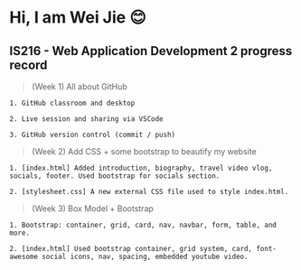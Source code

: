 # Hi, I am Wei Jie 😊


## IS216 - Web Application Development 2 progress record

> (Week 1) All about GitHub

    1. GitHub classroom and desktop
    
    2. Live session and sharing via VSCode
    
    3. GitHub version control (commit / push)

> (Week 2) Add CSS + some bootstrap to beautify my website

    1. [index.html] Added introduction, biography, travel video vlog, socials, footer. Used bootstrap for socials section.
    
    2. [stylesheet.css] A new external CSS file used to style index.html.

> (Week 3) Box Model + Bootstrap
    
    1. Bootstrap: container, grid, card, nav, navbar, form, table, and more.
    
    2. [index.html] Used bootstrap container, grid system, card, font-awesome social icons, nav, spacing, embedded youtube video.
    
